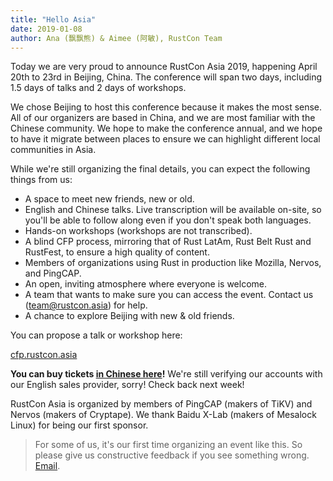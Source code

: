 ```yaml
---
title: "Hello Asia"
date: 2019-01-08
author: Ana (飘飘熊) & Aimee (阿敏), RustCon Team
---
```


Today we are very proud to announce RustCon Asia 2019, happening April 20th to 23rd in Beijing, China. The conference will span two days, including 1.5 days of talks and 2 days of workshops.

<!--more-->

We chose Beijing to host this conference because it makes the most sense. All of our organizers are based in China, and we are most familiar with the Chinese community. We hope to make the conference annual, and we hope to have it migrate between places to ensure we can highlight different local communities in Asia.

While we're still organizing the final details, you can expect the following things from us:

* A space to meet new friends, new or old.
* English and Chinese talks. Live transcription will be available on-site, so you'll be able to follow along even if you don't speak both languages.
* Hands-on workshops (workshops are not transcribed).
* A blind CFP process, mirroring that of Rust LatAm, Rust Belt Rust and RustFest, to ensure a high quality of content.
* Members of organizations using Rust in production like Mozilla, Nervos, and PingCAP.
* An open, inviting atmosphere where everyone is welcome.
* A team that wants to make sure you can access the event. Contact us (team@rustcon.asia) for help.
* A chance to explore Beijing with new & old friends.

You can propose a talk or workshop here:

[cfp.rustcon.asia](https://cfp.rustcon.asia/events/rustcon-asia)

**You can buy tickets [in Chinese here](http://www.huodongxing.com/event/6479456003900)!** We're still verifying our accounts with our English sales provider, sorry! Check back next week!

RustCon Asia is organized by members of PingCAP (makers of TiKV) and Nervos (makers of Cryptape). We thank Baidu X-Lab (makers of Mesalock Linux) for being our first sponsor.

> For some of us, it's our first time organizing an event like this. So please give us constructive feedback if you see something wrong. [Email](ana@pingcap.com).